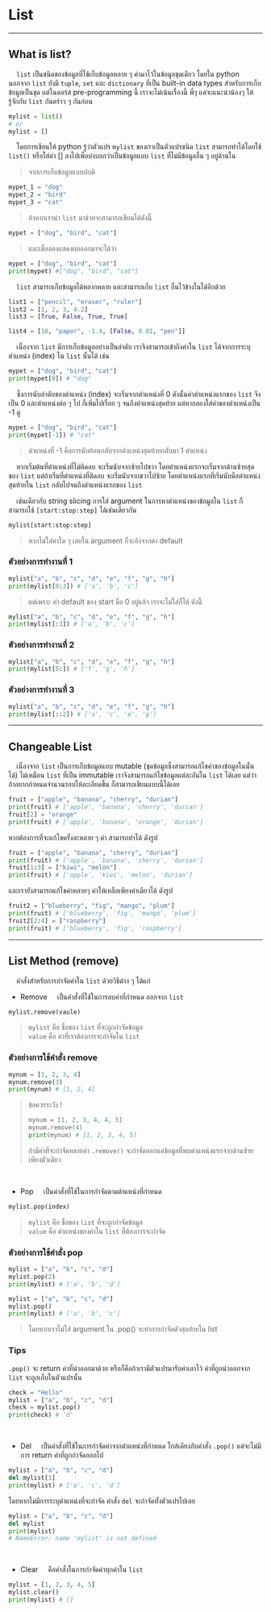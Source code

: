 # List

---

## What is list?

&nbsp;&nbsp;&nbsp;&nbsp;```list``` เป็นชนิดของข้อมูลที่ใช้เก็บข้อมูลหลาย ๆ ค่ามาไว้ในข้อมูลชุดเดียว
โดยใน python นอกจาก ```list``` ยังมี ```tuple```, ```set``` และ ```dictionary``` ที่เป็น built-in data types สำหรับการเก็บข้อมูลเป็นชุด แต่ในคอร์ส pre-programming นี้ เราจะไม่เน้นเรื่องนี้ พี่ๆ แค่จะแนะนำน้องๆ ให้รู้จักกับ ```list``` กันคร่าว ๆ กันก่อน

```python
mylist = list()
# or
mylist = []
```

&nbsp;&nbsp;&nbsp;&nbsp;โดยการเขียนให้ python รู้ว่าตัวแปร ```mylist``` ของเราเป็นตัวแปรชนิด ```list``` สามารถทำได้โดยใช้ ```list()``` หรือใส่ค่า [] ลงไปเพื่อบ่งบอกว่าเป็นข้อมูลแบบ ```list``` ที่ไม่มีข้อมูลอื่น ๆ อยู่ด้านใน

> จากการเก็บข้อมูลแบบปกติ

```python
mypet_1 = "dog"
mypet_2 = "bird"
mypet_3 = "cat"
```

> ถ้าหากเรานำ ```list``` มาช่วยจะสามารถเขียนได้ดังนี้

```python
mypet = ["dog", "bird", "cat"]
```

> และเมื่อลองแสดงผลออกมาจะได้ว่า

```python
mypet = ["dog", "bird", "cat"]
print(mypet) #["dog", "bird", "cat"]
```

&nbsp;&nbsp;&nbsp;&nbsp;```list``` สามารถเก็บข้อมูลได้หลากหลาย และสามารถเก็บ ```list``` อื่นไว้ข้างในได้อีกด้วย

```python
list1 = ["pencil", "eraser", "ruler"]
list2 = [1, 2, 3, 4.2]
list3 = [True, False, True, True]

list4 = [10, "paper", -1.4, [False, 0.01, "pen"]]
```

&nbsp;&nbsp;&nbsp;&nbsp;เนื่องจาก ```list``` มีการเก็บข้อมูลอย่างเป็นลำดับ เราจึงสามารถเข้าถึงค่าใน ```list``` ได้จากการระบุตำแหน่ง (index) ใน ```list``` นั้นได้ เช่น

```python
mypet = ["dog", "bird", "cat"]
print(mypet[0]) # "dog"
```

&nbsp;&nbsp;&nbsp;&nbsp;ซึ่งการนับลำดับของตำแหน่ง (index) จะเริ่มจากตำแหน่งที่ 0 ดังนั้นค่าตำแหน่งแรกของ ```list``` จึงเป็น 0 และตำแหน่งต่อ ๆ ไป ก็เพิ่มไปเรื่อย ๆ จนถึงตำแหน่งสุดท้าย แต่หากลองใส่ค่าของตำแหน่งเป็น -1 ดู

```python
mypet = ["dog", "bird", "cat"]
print(mypet[-1]) # "cat"
```

> ตำแหน่งที่ -1 คือการนับย้อนกลับจากตำแหน่งสุดท้ายกลับมา 1 ตำแหน่ง

&nbsp;&nbsp;&nbsp;&nbsp;หากเริ่มต้นที่ตำแหน่งที่ไม่ติดลบ จะเริ่มนับจากซ้ายไปขวา โดยตำแหน่งแรกจะเริ่มจากด้านซ้ายสุดของ ```list```  แต่ถ้าเริ่มที่ตำแหน่งที่ติดลบ จะเริ่มนับจากขวาไปซ้าย โดยตำแหน่งแรกที่เริ่มนับคือตำแหน่งสุดท้ายใน ```list``` กลับไปจนถึงตำแหน่งแรกของ ```list```

&nbsp;&nbsp;&nbsp;&nbsp;เช่นเดียวกับ string slicing การใส่ argument ในการหาตำแหน่งของข้อมูลใน ```list``` ก็สามารถใช้ ```[start:stop:step]``` ได้เช่นเดียวกัน

```python
mylist[start:stop:step]
```

> หากไม่ใส่ค่าใด ๆ เลยใน argument ก็จะอิงจากค่า default

### ตัวอย่างการทำงานที่ 1

```python
mylist["a", "b", "c", "d", "e", "f", "g", "h"]
print(mylist[0:3]) # ['a', 'b', 'c']
```

> แต่เพราะ ค่า default ของ start คือ 0 อยู่แล้ว เราจะไม่ใส่ก็ได้ ดังนี้

```python
mylist["a", "b", "c", "d", "e", "f", "g", "h"]
print(mylist[:3]) # ['a', 'b', 'c']
```

### ตัวอย่างการทำงานที่ 2

```python
mylist["a", "b", "c", "d", "e", "f", "g", "h"]
print(mylist[5:]) # ['f', 'g', 'h']
```

### ตัวอย่างการทำงานที่ 3

```python
mylist["a", "b", "c", "d", "e", "f", "g", "h"]
print(mylist[::2]) # ['a', 'c', 'e', 'g']
```

---

## Changeable List

&nbsp;&nbsp;&nbsp;&nbsp;เนื่องจาก ```list``` เป็นการเก็บข้อมูลแบบ mutable (ชุดข้อมูลซึ่งสามารถแก้ไขค่าของข้อมูลในนั้นได้) ไม่เหมือน ```list``` ที่เป็น immutable เราจึงสามารถแก้ไขข้อมูลแต่ละอันใน ```list``` ได้เลย
แต่ว่าถ้าอยากกำหนดจำนวนรอบให้ละเอียดขึ้น ก็สามารถเขียนแบบนี้ได้เลย

```python
fruit = ["apple", "banana", "cherry", "durian"]
print(fruit) # ['apple', 'banana', 'cherry', 'durian']
fruit[2] = "orange"
print(fruit) # ['apple', 'banana', 'orange', 'durian']
```

หากต้องการที่จะแก้ไขครั้งละหลาย ๆ ค่า สามารถทำได้ ดังรูป

```python
fruit = ["apple", "banana", "cherry", "durian"]
print(fruit) # ['apple', 'banana', 'cherry', 'durian']
fruit[1:3] = ["kiwi", "melon"]
print(fruit) # ['apple', 'kiwi', 'melon', 'durian']
```

และเรายังสามารถแก้ไขค่าหลายๆ ค่าให้เหลือเพียงค่าเดียวได้ ดังรูป

```python
fruit2 = ["blueberry", "fig", "mango", "plum"]
print(fruit) # ['blueberry', 'fig', 'mango', 'plum']
fruit2[2:4] = ["raspberry"]
print(fruit) # ['blueberry', 'fig', 'raspberry']
```

---

## List Method (remove)

&nbsp;&nbsp;&nbsp;&nbsp;คำสั่งสำหรับการกำจัดค่าใน ```list``` ด้วยวิธีต่าง ๆ ได้แก่

- Remove
&nbsp;&nbsp;&nbsp;&nbsp;เป็นคำสั่งที่ใช้ในการลบค่าที่กำหนด ออกจาก ```list``` 

```python
mylist.remove(vaule)
```

> ```mylist``` คือ ชื่อของ ```list``` ที่จะถูกกำจัดข้อมูล<br>
> ```value``` คือ ค่าที่เราต้องการจะกำจัดใน ```list```

### ตัวอย่างการใช้คำสั่ง remove

```python
mynum = [1, 2, 3, 4]
mynum.remove(3)
print(mynum) # [1, 2, 4]
```

>  ข้อควรระวัง !
>  ```python
>  mynum = [1, 2, 3, 4, 4, 5]
>  mynum.remove(4)
>  print(mynum) # [1, 2, 3, 4, 5]
>  ```
>  
>  ถ้ามีค่าที่จะกำจัดหลายค่า ```.remove()``` จะกำจัดออกแค่ข้อมูลที่พบตำแหน่งแรกจากด้านซ้ายเพียงตัวเดียว

<br>

- Pop
&nbsp;&nbsp;&nbsp;&nbsp;เป็นคำสั่งที่ใช้ในการกำจัดตามตำแหน่งที่กำหนด 

```python
mylist.pop(index)
```

> ```mylist``` คือ ชื่อของ ```list``` ที่จะถูกกำจัดข้อมูล<br>
> ```value``` คือ ตำแหน่งของค่าใน ```list``` ที่ต้องการจะกำจัด

### ตัวอย่างการใช้คำสั่ง pop

```python
mylist = ["a", "b", "c", "d"]
mylist.pop(2)
print(mylist) # ['a', 'b', 'd']
```

```python
mylist = ["a", "b", "c", "d"]
mylist.pop()
print(mylist) # ['a', 'b', 'c']
```

> โดยหากเราไม่ใส่ argument ใน .pop() จะทำการกำจัดตัวสุดท้ายใน list

### Tips
```.pop()``` จะ return ค่าที่นำออกมาด้วย หรือก็คือถ้าเรามีตัวแปรมารับค่าเอาไว้ ค่าที่ถูกนำออกจาก ```list``` จะถูกเก็บในตัวแปรนั้น

```python
check = "Hello"
mylist = ["a", "b", "c", "d"]
check = mylist.pop()
print(check) # 'd'
```

<br>

- Del
&nbsp;&nbsp;&nbsp;&nbsp;เป็นคำสั่งที่ใช้ในการกำจัดค่าจากตำแหน่งที่กำหนด ใกล้เคียงกับคำสั่ง ```.pop()``` แต่จะไม่มีการ return ค่าที่ถูกกำจัดออกไป

```python
mylist = ["a", "b", "c", "d"]
del mylist[1]
print(mylist) # ['a', 'c', 'd']
```

โดยหากไม่มีการระบุตำแหน่งที่จะกำจัด คำสั่ง ```del``` จะกำจัดทั้งตัวแปรไปเลย

```python
mylist = ["a", "b", "c", "d"]
del mylist
print(mylist) 
# NameError: name 'mylist' is not defined
```

<br>

- Clear
&nbsp;&nbsp;&nbsp;&nbsp;คือคำสั่งในการกำจัดค่าทุกค่าใน ```list```

```python
mylist = [1, 2, 3, 4, 5]
mylist.clear()
print(mylist) # []
```
